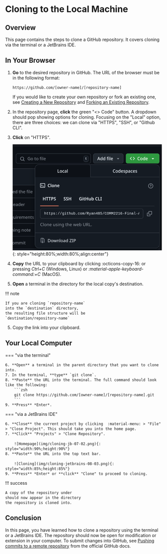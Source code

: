 Cloning to the Local Machine
==
## Overview
This page contains the steps to clone a GitHub repository.
It covers cloning via the terminal or a JetBrains IDE.

## In Your Browser
1. **Go** to the desired repository in GitHub.
   The URL of the browser must be in the following format:
   ```
   https://github.com/[owner-name]/[repository-name]
   ```
   If you would like to create your own repository or fork an existing one, see [Creating a New Repository](creating_repository.md) 
   and [Forking an Existing Repository](forking_repository.md).
2. In the repository page, **click** the green "<\> Code" button. A dropdown should pop showing options for cloning.
Focusing on the "Local" option, there are three choices: we can clone via "HTTPS", "SSH", or "Github CLI". 
3. **Click** on "HTTPS".

    ![Dropdown showing the `<> Code` Button ](img/cloning-02-01.png){: style="height:80%;width:80%;align:center"}

4. **Copy** the URL to your clipboard by clicking :octicons-copy-16: or pressing *Ctrl+C* (Windows, Linux) or *:material-apple-keyboard-command:+C* (MacOS).
5. **Open** a terminal in the directory for the local copy's destination.

!!! note

    If you are cloning `repository-name` 
    into the `destination` directory,
    the resulting file structure will be
    `destination/repository-name`

5. Copy the link into your clipboard.

## Your Local Computer

=== "via the terminal"

    6. **Open** a terminal in the parent directory that you want to clone into.
    7. In the terminal, **type** `git clone`.
    8. **Paste** the URL into the terminal. The full command should look like the following:
        ```zsh
        git clone https://github.com/[owner-name]/[repository-name].git
        ```
    9. **Press** *Enter*.

=== "via a JetBrains IDE"

    6. **Close** the current project by clicking  :material-menu: > "File" > "Close Project". This should take you into the home page.
    7. **Click** "Projects" > "Clone Repository".

        ![Homepage](img/cloning-jb-07-02.png){: style="width:90%;height:90%"}
    8. **Paste** the URL into the top text bar.

        ![Cloning](img/cloning-jetbrains-08-03.png){: style="width:85%;height:85%"}
    9. **Press** *Enter* or **click** "Clone" to proceed to cloning.

!!! success
    
    A copy of the repository under 
    should now appear in the directory
    the repository is cloned into.

## Conclusion
In this page, you have learned how to clone a repository
using the terminal or a JetBrains IDE.
The repository should now be open for modification or extension
in your computer. 
To submit changes into GitHub, see
[Pushing commits to a remote repository](https://docs.github.com/en/get-started/using-git/pushing-commits-to-a-remote-repository) from the official GitHub docs.
